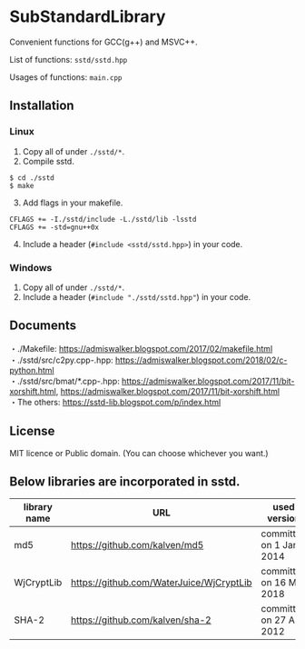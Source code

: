 # SubStandardLibrary

Convenient functions for GCC(g++) and MSVC++.

List of functions: `sstd/sstd.hpp` 

Usages of functions: `main.cpp` 

## Installation
### Linux 
1. Copy all of under `./sstd/*`. 
2. Compile sstd.
```
$ cd ./sstd
$ make
```
3. Add flags in your makefile.
```
CFLAGS += -I./sstd/include -L./sstd/lib -lsstd
CFLAGS += -std=gnu++0x
```
4. Include a header (`#include <sstd/sstd.hpp>`) in your code.

### Windows 
1. Copy all of under `./sstd/*`. 
2. Include a header (`#include "./sstd/sstd.hpp"`) in your code.

## Documents
・./Makefile: https://admiswalker.blogspot.com/2017/02/makefile.html  
・./sstd/src/c2py.cpp-.hpp: https://admiswalker.blogspot.com/2018/02/c-python.html  
・./sstd/src/bmat/*.cpp-.hpp: https://admiswalker.blogspot.com/2017/11/bit-xorshift.html, https://admiswalker.blogspot.com/2017/11/bit-xorshift.html  
・The others: https://sstd-lib.blogspot.com/p/index.html  

## License
MIT licence or Public domain. (You can choose whichever you want.)

## Below libraries are incorporated in sstd.

library name    | URL | used version | license
--------------------- | ---- | -------- | --------------------------------
md5 | https://github.com/kalven/md5 | committed on 1 Jan 2014 | Public domain
WjCryptLib | https://github.com/WaterJuice/WjCryptLib | committed on 16 Mar 2018 | Public domain
SHA-2 | https://github.com/kalven/sha-2 | committed on 27 Aug 2012 | Public domain




